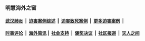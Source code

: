 
### 明慧海外之窗

####  [武汉肺炎](indexes/365.md?t=06072201) &nbsp;|&nbsp;  [迫害案例综述](indexes/328.md?t=06072201) &nbsp;|&nbsp; [迫害致死案例](indexes/277.md?t=06072201)  &nbsp;|&nbsp; [更多迫害案例](indexes/81.md?t=06072201)  &nbsp;|&nbsp; 
####  [时事评论](indexes/19.md?t=06072201) &nbsp;|&nbsp; [海外简讯](indexes/245.md?t=06072201)&nbsp;|&nbsp;  [社会支持](indexes/140.md?t=06072201) &nbsp;|&nbsp; [褒奖决议](indexes/282.md?t=06072201) &nbsp;|&nbsp; [社区报道](indexes/91.md?t=06072201)  &nbsp;|&nbsp; [天人之间](indexes/78.md?t=06072201) 

